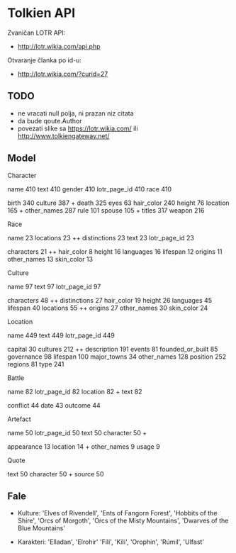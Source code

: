 # Tolkien API

Zvaničan LOTR API:
- http://lotr.wikia.com/api.php

Otvaranje članka po id-u:
- http://lotr.wikia.com/?curid=27

## TODO

- ne vracati null polja, ni prazan niz citata
- da bude qoute.Author
- povezati slike sa https://lotr.wikia.com/ ili http://www.tolkiengateway.net/

## Model

Character

  name 410
  text 410
  gender 410
  lotr_page_id 410
  race 410

  birth 340
  culture 387 +
  death 325
  eyes 63
  hair_color 240
  height 76
  location 165 +
  other_names 287
  rule 101
  spouse 105 +
  titles 317
  weapon 216

Race

  name 23
  locations 23 ++
  distinctions 23
  text 23
  lotr_page_id 23

  characters 21 ++
  hair_color 8
  height 16
  languages 16
  lifespan 12
  origins 11
  other_names 13
  skin_color 13

Culture

  name 97
  text 97
  lotr_page_id 97

  characters 48 ++
  distinctions 27
  hair_color 19
  height 26
  languages 45
  lifespan 40
  locations 55 ++
  origins 27
  other_names 30
  skin_color 24

Location

  name 449
  text 449
  lotr_page_id 449

  capital 30
  cultures 212 ++
  description 191
  events 81
  founded_or_built 85
  governance 98
  lifespan 100
  major_towns 34
  other_names 128
  position 252
  regions 81
  type 241

Battle

  name 82
  lotr_page_id 82
  location 82 +
  text 82

  conflict 44
  date 43
  outcome 44

Artefact

  name 50
  lotr_page_id 50
  text 50
  character 50 +

  appearance 13
  location 14 +
  other_names 9
  usage 9

Quote

  text 50
  character 50 +
  source 50

## Fale

- Kulture:
  'Elves of Rivendell',
  'Ents of Fangorn Forest',
  'Hobbits of the Shire',
  'Orcs of Morgoth',
  'Orcs of the Misty Mountains',
  'Dwarves of the Blue Mountains'

- Karakteri:
  'Elladan', 'Elrohir'
  'Fíli', 'Kíli', 'Orophin', 'Rúmil', 'Ulfast' 